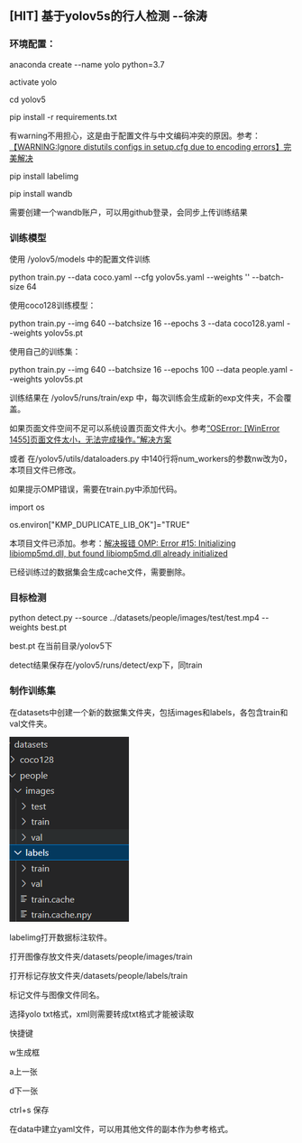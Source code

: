 ## [HIT] 基于yolov5s的行人检测 --徐涛

### 环境配置：

anaconda create --name yolo python=3.7

activate yolo

cd yolov5

pip install -r requirements.txt

有warning不用担心，这是由于配置文件与中文编码冲突的原因。参考：[【WARNING:Ignore distutils configs in setup.cfg due to encoding errors】完美解决](https://blog.csdn.net/a1130061818/article/details/123811002)

pip install labelimg

pip install wandb

需要创建一个wandb账户，可以用github登录，会同步上传训练结果

### 训练模型

使用 /yolov5/models 中的配置文件训练

python train.py --data coco.yaml --cfg yolov5s.yaml --weights '' --batch-size 64

使用coco128训练模型：

python train.py --img 640 --batchsize 16 --epochs 3 --data coco128.yaml --weights yolov5s.pt

使用自己的训练集：

python train.py --img 640 --batchsize 16 --epochs 100 --data people.yaml --weights yolov5s.pt

训练结果在 /yolov5/runs/train/exp 中，每次训练会生成新的exp文件夹，不会覆盖。

如果页面文件空间不足可以系统设置页面文件大小。参考[“OSError: [WinError 1455]页面文件太小，无法完成操作。”解决方案](https://blog.csdn.net/weixin_46133643/article/details/125042903)

或者 在/yolov5/utils/dataloaders.py 中140行将num_workers的参数nw改为0，本项目文件已修改。

如果提示OMP错误，需要在train.py中添加代码。

import os

os.environ["KMP_DUPLICATE_LIB_OK"]="TRUE"

本项目文件已添加。参考：[解决报错 OMP: Error #15: Initializing libiomp5md.dll, but found libiomp5md.dll already initialized](https://blog.csdn.net/weixin_41449637/article/details/108894809)

已经训练过的数据集会生成cache文件，需要删除。

### 目标检测

python detect.py --source ../datasets/people/images/test/test.mp4 --weights best.pt

best.pt 在当前目录/yolov5下

detect结果保存在/yolov5/runs/detect/exp下，同train

### 制作训练集

在datasets中创建一个新的数据集文件夹，包括images和labels，各包含train和val文件夹。

![1660279442847](image/README/1660279442847.png)

labelimg打开数据标注软件。

打开图像存放文件夹/datasets/people/images/train

打开标记存放文件夹/datasets/people/labels/train

标记文件与图像文件同名。

选择yolo txt格式，xml则需要转成txt格式才能被读取

快捷键

w生成框

a上一张

d下一张

ctrl+s 保存

在data中建立yaml文件，可以用其他文件的副本作为参考格式。
